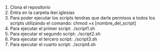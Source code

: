 1. Clona el repositorio
2. Entra en la carpeta iker.iglesias
3. Para poder ejecutar los scripts tendras que darle permisos a todos los scripts utilizando el comando: chmod +x [nombre_del_script]
4. Para ejecutar el primer script: ./script1.sh
5. Para ejecutar el segundo script: ./script2.sh
6. Para ejecutar el tercero script: ./script3.sh
7. Para ejecutar el cuarto script: ./script4.sh